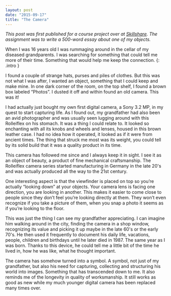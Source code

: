 ```yaml
---
layout: post
date: "2015-09-17"
title: "The Camera"
---
```


_This post was first published for a course project over at [Skillshare][skillshare]. The assignment was to write a 500-word essay about one of my objects._

When I was 16 years old I was rummaging around in the cellar of my diseased grandparents. I was searching for something that could tell me more of their time. Something that would help me keep the connection.
{: .intro }

I found a couple of strange hats, purses and piles of clothes. But this was not what I was after, I wanted an object, something that I could keep and make mine. In one dark corner of the room, on the top shelf, I found a brown box labeled “Photos”. I dusted it off and within found an old camera. This was it!

I had actually just bought my own first digital camera, a Sony 3.2 MP, in my quest to start capturing life. As I found out, my grandfather had also been an avid photographer and was usually seen lugging around with this Rolleiflex on his stomach. It was a thing I could relate to. It looked so enchanting with all its knobs and wheels and lenses, housed in this brown leather case. I had no idea how it operated, it looked as if it were from ancient times. The thing that struck me most was its weight, you could tell by its solid build that it was a quality product in its time.

This camera has followed me since and I always keep it in sight. I see it as an object of beauty, a product of fine mechanical craftsmanship. The Rolleiflex camera series started manufacturing in Germany in the late 20's and was actually produced all the way to the 21st century.

One interesting aspect is that the viewfinder is placed on top so you’re actually “looking down” at your objects. Your camera lens is facing one direction, you are looking in another. This makes it easier to come close to people since they don’t feel you’re looking directly at them. They won’t even recognize if you take a picture of them, when you snap a photo it seems as if you’re looking to the floor.

This was just the thing I can see my grandfather appreciating. I can imagine him walking around in the city, finding the camera in a shop window, recognizing its value and picking it up maybe in the late 60's or the early 70's. He then used it frequently to document his daily life, vacations, people, children and birthdays until he later died in 1987. The same year as I was born. Thanks to this device, he could tell me a little bit of the time he lived in, how he was like, what he thought important.

The camera has somehow turned into a symbol. A symbol, not just of my grandfather, but also his need for capturing, collecting and structuring his world into images. Something that has transcended down to me. It also reminds me of the longevity in quality of worksmanship. It still works as good as new while my much younger digital camera has been replaced many times over.

[skillshare]: http://skillshare.com
